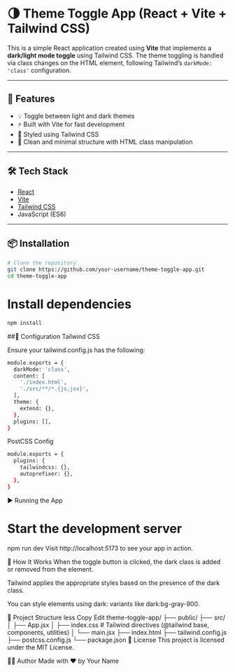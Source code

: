 # 🌗 Theme Toggle App (React + Vite + Tailwind CSS)

This is a simple React application created using **Vite** that implements a **dark/light mode toggle** using Tailwind CSS. The theme toggling is handled via class changes on the HTML element, following Tailwind’s `darkMode: 'class'` configuration.

---

## 🚀 Features

- 💡 Toggle between light and dark themes
- ⚡ Built with Vite for fast development
- 🎨 Styled using Tailwind CSS
- 🧠 Clean and minimal structure with HTML class manipulation

---

## 🛠️ Tech Stack

- [React](https://reactjs.org/)
- [Vite](https://vitejs.dev/)
- [Tailwind CSS](https://tailwindcss.com/)
- JavaScript (ES6)

---

## 📦 Installation

```bash
# Clone the repository
git clone https://github.com/your-username/theme-toggle-app.git
cd theme-toggle-app
```

# Install dependencies

```bash
npm install
```

##🔧 Configuration
Tailwind CSS

Ensure your tailwind.config.js has the following:

```bash
module.exports = {
  darkMode: 'class',
  content: [
    './index.html',
    './src/**/*.{js,jsx}',
  ],
  theme: {
    extend: {},
  },
  plugins: [],
}
```

PostCSS Config

```bash
module.exports = {
  plugins: {
    tailwindcss: {},
    autoprefixer: {},
  },
}
```

▶️ Running the App

# Start the development server

npm run dev
Visit http://localhost:5173 to see your app in action.

🧠 How It Works
When the toggle button is clicked, the dark class is added or removed from the <html> element.

Tailwind applies the appropriate styles based on the presence of the dark class.

You can style elements using dark: variants like dark:bg-gray-900.

📁 Project Structure
less
Copy
Edit
theme-toggle-app/
├── public/
├── src/
│ ├── App.jsx
│ ├── index.css # Tailwind directives (@tailwind base, components, utilities)
│ └── main.jsx
├── index.html
├── tailwind.config.js
├── postcss.config.js
└── package.json
📜 License
This project is licensed under the MIT License.

🙋‍♂️ Author
Made with ❤️ by Your Name
